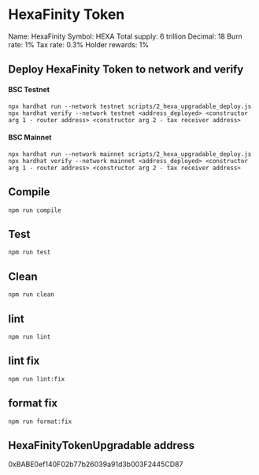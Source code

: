 # HexaFinity Token

Name: HexaFinity
Symbol: HEXA
Total supply: 6 trillion
Decimal: 18
Burn rate: 1%
Tax rate: 0.3%
Holder rewards: 1%

## Deploy HexaFinity Token to network and verify

#### BSC Testnet

```shell
npx hardhat run --network testnet scripts/2_hexa_upgradable_deploy.js
npx hardhat verify --network testnet <address_deployed> <constructor arg 1 - router address> <constructor arg 2 - tax receiver address>
```

#### BSC Mainnet

```shell
npx hardhat run --network mainnet scripts/2_hexa_upgradable_deploy.js
npx hardhat verify --network mainnet <address_deployed> <constructor arg 1 - router address> <constructor arg 2 - tax receiver address>
```

## Compile

```shell
npm run compile
```

## Test

```shell
npm run test
```

## Clean

```shell
npm run clean
```

## lint

```shell
npm run lint
```

## lint fix

```shell
npm run lint:fix
```

## format fix

```shell
npm run format:fix
```

## HexaFinityTokenUpgradable address
0xBABE0ef140F02b77b26039a91d3b003F2445CD87
